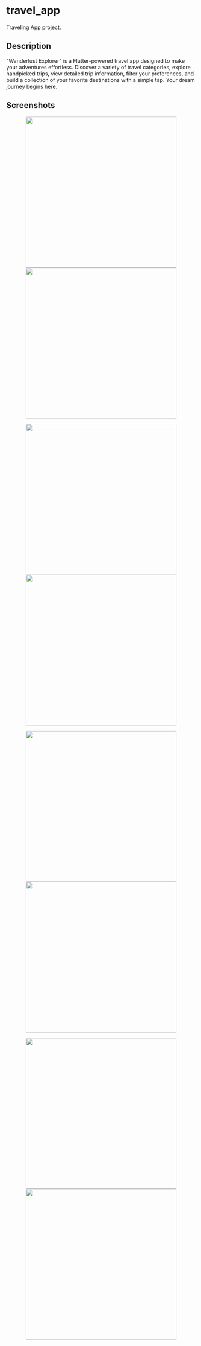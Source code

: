 # travel_app

Traveling App project.

## Description

"Wanderlust Explorer" is a Flutter-powered travel app designed to make your adventures effortless. Discover a variety of travel categories, explore handpicked trips, view detailed trip information, filter your preferences, and build a collection of your favorite destinations with a simple tap. Your dream journey begins here.



## Screenshots
<p align="center">
  <img src="https://github.com/AhmedBelal31/Traveling-App/assets/131663660/7e213db5-f906-437e-82a4-550eecbefafd" width="400" />
  <img src="https://github.com/AhmedBelal31/Traveling-App/assets/131663660/825d65e0-f48c-4c93-8802-ce92c3ec64d5" width="400" />
</p>


<p align="center">
  <img src="https://github.com/AhmedBelal31/Traveling-App/assets/131663660/ef46b71c-d142-4a7e-94cf-1c666f3d8242" width="400" />
  <img src="https://github.com/AhmedBelal31/Traveling-App/assets/131663660/9f0bbfd5-1459-424e-bfc5-a0fde0e0e45f" width="400" />
</p>

<p align="center">
  <img src="https://github.com/AhmedBelal31/Traveling-App/assets/131663660/20cb4d61-e4a4-43c4-af31-12e5f487d52c" width="400" />
  <img src="https://github.com/AhmedBelal31/Traveling-App/assets/131663660/c6c3ab0b-dcde-4b36-9632-dd1324fafdf5" width="400" />
</p>

<p align="center">
  <img src="https://github.com/AhmedBelal31/Traveling-App/assets/131663660/83e23524-b362-4c9f-a32c-a91a5a26a79c" width="400" />
  <img src="https://github.com/AhmedBelal31/Traveling-App/assets/131663660/7c2911cd-3cd3-4b10-9477-52df0fa0fb14" width="400" />
</p>


